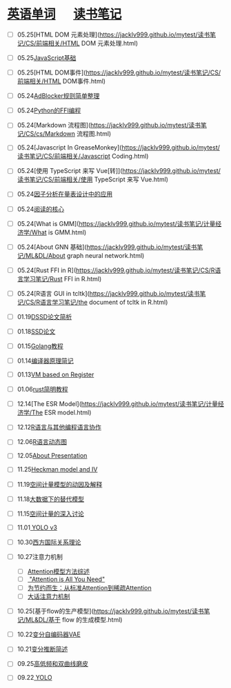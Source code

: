 # [英语单词](https://jacklv999.github.io/mytest/egls/word.html) &emsp;  [读书笔记](https://jacklv999.github.io/mytest/%E8%AF%BB%E4%B9%A6%E7%AC%94%E8%AE%B0/) 




- [ ] 05.25[HTML DOM 元素处理](https://jacklv999.github.io/mytest/读书笔记/CS/前端相关/HTML DOM 元素处理.html) 
- [ ] 05.25[JavaScript基础](https://jacklv999.github.io/mytest/读书笔记/CS/前端相关/JavaScript基础.html) 
- [ ] 05.25[HTML DOM事件](https://jacklv999.github.io/mytest/读书笔记/CS/前端相关/HTML DOM事件.html) 
- [ ] 05.24[AdBlocker规则简单整理](https://jacklv999.github.io/mytest/读书笔记/CS/前端相关/ADblocker规则简单整理.html) 
- [ ] 05.24[Python的FFI编程](https://jacklv999.github.io/mytest/读书笔记/CS/Python/Python的FFI编程.html) 
- [ ] 05.24[Markdown 流程图](https://jacklv999.github.io/mytest/读书笔记/CS/cs/Markdown 流程图.html) 
- [ ] 05.24[Javascript In GreaseMonkey](https://jacklv999.github.io/mytest/读书笔记/CS/前端相关/Javascript Coding.html) 
- [ ] 05.24[使用 TypeScript 来写 Vue[转]](https://jacklv999.github.io/mytest/读书笔记/CS/前端相关/使用 TypeScript 来写 Vue.html) 
- [ ] 05.24[因子分析在量表设计中的应用](https://jacklv999.github.io/mytest/读书笔记/计量经济学/因子分析在量表设计中的应用.html) 
- [ ] 05.24[阅读的核心](https://jacklv999.github.io/mytest/读书笔记/IDEA整理/阅读的核心.html) 
- [ ] 05.24[What is GMM](https://jacklv999.github.io/mytest/读书笔记/计量经济学/What is GMM.html) 
- [ ] 05.24[About GNN 基础](https://jacklv999.github.io/mytest/读书笔记/ML&DL/About graph neural network.html) 
- [ ] 05.24[Rust FFI in R](https://jacklv999.github.io/mytest/读书笔记/CS/R语言学习笔记/Rust FFI in R.html) 
- [ ] 05.24[R语言 GUI in tcltk](https://jacklv999.github.io/mytest/读书笔记/CS/R语言学习笔记/the document of tcltk in R.html) 
- [ ] 01.19[DSSD论文简析](https://jacklv999.github.io/mytest/读书笔记/ML&DL/CVPaper/DSSD论文简析.html) 
- [ ] 01.18[SSD论文](https://jacklv999.github.io/mytest/读书笔记/ML&DL/CVPaper/SSD论文.html) 
- [ ] 01.15[Golang教程](https://jacklv999.github.io/mytest/读书笔记/CS/cs/Go语言教程.html) 
- [ ] 01.14[编译器原理简记](https://jacklv999.github.io/mytest/读书笔记/CS/cs/编译器原理简记.html) 
- [ ] 01.13[VM based on Register](https://jacklv999.github.io/mytest/读书笔记/CS/cs/vm_register.html)
- [ ] 01.06[rust简明教程](https://jacklv999.github.io/mytest/读书笔记/CS/cs/Rust简明教程.html) 
- [ ] 12.14[The ESR Model](https://jacklv999.github.io/mytest/读书笔记/计量经济学/The ESR model.html) 
- [ ] 12.12[R语言与其他编程语言协作](https://jacklv999.github.io/mytest/读书笔记/CS/R语言学习笔记/R语言与其它编程语言的协作.html) 
- [ ] 12.06[R语言动态图](https://jacklv999.github.io/mytest/读书笔记/CS/R语言学习笔记/R语言动态图绘制.html) 
- [ ] 12.05[About Presentation](https://jacklv999.github.io/mytest/读书笔记/读书笔记-整理/AboutPresentation.html) 
- [ ] 11.25[Heckman model and IV](https://jacklv999.github.io/mytest/读书笔记/计量经济学/Heckman_models_and_IV.html) 
- [ ] 11.19[空间计量模型的动因及解释](https://jacklv999.github.io/mytest/读书笔记/计量经济学/空间计量/空间计量模型的动因及解释.html) 
- [ ] 11.18[大数据下的替代模型](https://jacklv999.github.io/mytest/读书笔记/计量经济学/空间计量/大数据下的替代模型.html) 
- [ ] 11.15[空间计量的深入讨论](https://jacklv999.github.io/mytest/读书笔记/计量经济学/空间计量/空间计量经济学的深入讨论.html) 
- [ ] 11.01[ YOLO v3](https://jacklv999.github.io/mytest/读书笔记/ML&DL/CVPaper/YOLOV3.html) 
- [ ] 10.30[西方国际关系理论](https://jacklv999.github.io/mytest/读书笔记/政治学与领导/当代西方国际关系理论/当代西方国际关系理论.html) 
- [ ] 10.27注意力机制

    - [ ] [Attention模型方法综述](https://mp.weixin.qq.com/s/sAYOXEjAdA91x3nliHNX8w) 
    - [ ] [ "Attention is All You Need" ](https://mp.weixin.qq.com/s?__biz=MzIwMTc4ODE0Mw==&mid=2247486960&idx=1&sn=1b4b9d7ec7a9f40fa8a9df6b6f53bbfb&chksm=96e9d270a19e5b668875392da1d1aaa28ffd0af17d44f7ee81c2754c78cc35edf2e35be2c6a1&scene=21#wechat_redirect) 
    - [ ] [为节约而生：从标准Attention到稀疏Attention](https://mp.weixin.qq.com/s?__biz=MzIwMTc4ODE0Mw==&mid=2247498604&idx=1&sn=178bcb8827162a58a04d4ac131d03408&scene=0&ascene=37&devicetype=android-28&version=27000735&nettype=3gnet&abtest_cookie=BAABAAoACwASABMABAAjlx4AVpkeAM6ZHgD4mR4AAAA%3D&lang=zh_CN&pass_ticket=%2B33ttL5hp59cfjtaAq5o6kaSKL0Ty58q7M7hO1m7xKP6wvkQulpxPc0ZKIzza%2B6e&wx_header=1) 
    - [ ] [大话注意力机制](https://my.oschina.net/u/876354/blog/3061863) 
- [ ] 10.25[基于flow的生产模型](https://jacklv999.github.io/mytest/读书笔记/ML&DL/基于 flow 的生成模型.html) 
- [ ] 10.22[变分自编码器VAE](https://jacklv999.github.io/mytest/读书笔记/ML&DL/VAE.html) 
- [ ] 10.21[变分推断简述](https://jacklv999.github.io/mytest/读书笔记/ML&DL/变分推断简述.html)  
- [ ] 09.25[高低频和双曲线磨皮](https://jacklv999.github.io/mytest/读书笔记/摄影/摄影——后期/磨皮方法.html) 
- [ ] 09.22[ YOLO](https://jacklv999.github.io/mytest/读书笔记/ML&DL/CVPaper/Yolo笔记.html)   
